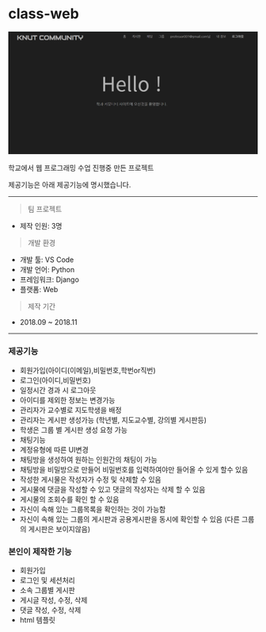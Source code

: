 # class-web

![홈](https://github.com/diovpl248/class-web/blob/master/home.png?raw=true)

학교에서 웹 프로그래밍 수업 진행중 만든 프로젝트

제공기능은 아래 제공기능에 명시했습니다.

---

> 팀 프로젝트

- 제작 인원: 3명

> 개발 환경


- 개발 툴: VS Code
- 개발 언어: Python
- 프레임워크: Django
- 플랫폼: Web

> 제작 기간
- 2018.09 ~ 2018.11

---

### 제공기능 

- 회원가입(아이디(이메일),비밀번호,학번or직번)
- 로그인(아이디,비밀번호)
- 일정시간 경과 시 로그아웃
- 아이디를 제외한 정보는 변경가능
- 관리자가 교수별로 지도학생을 배정
- 관리자는 게시판 생성가능 (학년별, 지도교수별, 강의별 게시판등)
- 학생은 그룹 별 게시판 생성 요청 가능
- 채팅기능 
- 계정유형에 따른 UI변경
- 채팅방을 생성하여 원하는 인원간의 채팅이 가능
- 채팅방을 비밀방으로 만들어 비밀번호를 입력하여야만 들어올 수 있게 할수 있음
- 작성한 게시물은 작성자가 수정 및 삭제할 수 있음
- 게시물에 댓글을 작성할 수 있고 댓글의 작성자는 삭제 할 수 있음
- 게시물의 조회수를 확인 할 수 있음
- 자신이 속해 있는 그룹목록을 확인하는 것이 가능함
- 자신이 속해 있는 그룹의 게시판과 공용게시판을 동시에 확인할 수 있음 (다른 그룹의 게시판은 보이지않음)


### 본인이 제작한 기능
- 회원가입
- 로그인 및 세션처리
- 소속 그룹별 게시판 
- 게시글 작성, 수정, 삭제
- 댓글 작성, 수정, 삭제
- html 템플릿
